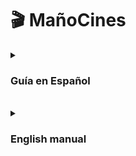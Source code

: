 # 🎬 MañoCines
<details>
  <summary><h3>Guía en Español</h3></summary>
    
# 📜 Descripción

**MañoCines** es una aplicación web desarrollada con **Laravel** y **React** que permite gestionar la venta de entradas de cine y productos de bar de forma eficiente y moderna. La aplicación está pensada para ser ejecutada localmente con **XAMPP** o **MAMP**, y utiliza **MySQL** como sistema de base de datos (gestionado mediante PhpMyAdmin).

---

## 🧩 Tecnologías utilizadas

- Backend: [Laravel 11+](https://laravel.com/)
- Frontend: [React + Vite](https://vitejs.dev/)
- Base de datos: MySQL (via PhpMyAdmin)
- Servidor local: XAMPP o MAMP

---

## 🚀 Funcionalidades

- Gestión de películas y funciones.
- Selección de butacas por función.
- Venta de entradas.
- Venta de productos de bar.
- Gestión de usuarios y sesiones.
- Backend seedeado con datos de ejemplo para pruebas.

---

## 🛠️ Instalación paso a paso

### 1. Clonar el repositorio

```bash
git clone https://github.com/tuusuario/manocines.git
cd manocines
```

### 2. Instalar Laravel manualmente

Dado que algunos archivos están excluidos en `.gitignore`, debes crear una nueva instalación de Laravel:

```bash
composer create-project laravel/laravel manocines
```

Luego, reemplaza los archivos del nuevo proyecto con los del repositorio que has clonado (salvo la carpeta `vendor`, `.env`, y `node_modules`).

### 3. Configurar `.env`

Copia el contenido proporcionado del archivo `.env` (como el que aparece más abajo) y colócalo en la raíz del proyecto. Asegúrate de tener configurado:

- `DB_DATABASE=manocines`
- `DB_USERNAME=root`
- `DB_PASSWORD=` (en blanco para XAMPP/MAMP)

⚠️ **Importante:** Crea una base de datos vacía llamada `manocines` desde PhpMyAdmin.

### 4. Instalar dependencias de PHP y JS

```bash
composer install
npm install
npm run dev
```

### 5. Generar la clave de la aplicación

```bash
php artisan key:generate
```

### 6. Migrar y seedear la base de datos

```bash
php artisan migrate:fresh --seed
```

Esto eliminará cualquier dato previo y poblará la base de datos con datos de prueba (usando los seeders del proyecto).

---

## 🖥️ Uso con XAMPP o MAMP

### Si usas **XAMPP**:

- Asegúrate de que Apache y MySQL están activos.
- Coloca el proyecto en `htdocs`.
- Accede desde el navegador a: [http://localhost/manocines/public](http://localhost/manocines/public)

### Si usas **MAMP**:

- Asegúrate de colocar el proyecto en `/Applications/MAMP/htdocs/`.
- Accede a PhpMyAdmin en [http://localhost/phpmyadmin](http://localhost/phpmyadmin) para crear la base de datos.
- Inicia Apache y MySQL desde MAMP.
- Accede desde el navegador a: [http://localhost:8888/manocines/public](http://localhost:8888/manocines/public)

💡 Puedes configurar un **VirtualHost** si deseas acceder con un dominio personalizado.

---

## 🧪 Pruebas

Para ejecutar las pruebas, puedes usar:

```bash
php artisan test
```

---

## ⚙️ Variables de entorno de ejemplo

```env
APP_NAME=MañoCines
APP_ENV=local
APP_KEY=base64:nznwHtPKEfooBt3IlaWNLjSnUG5p0mRgKvwLS7eR/N4=
APP_DEBUG=true
APP_URL=http://localhost:8000
APP_ASSET_URL=http://localhost:8000
APP_PORT=8000

DB_CONNECTION=mysql
DB_HOST=127.0.0.1
DB_PORT=3306
DB_DATABASE=manocines
DB_USERNAME=root
DB_PASSWORD=

SESSION_DRIVER=database
SESSION_LIFETIME=120
SESSION_ENCRYPT=false
SESSION_PATH=/
SESSION_DOMAIN=null

QUEUE_CONNECTION=database

MAIL_MAILER=log
MAIL_HOST=127.0.0.1
MAIL_PORT=2525
MAIL_USERNAME=null
MAIL_PASSWORD=null
MAIL_FROM_ADDRESS="hello@example.com"
MAIL_FROM_NAME="${APP_NAME}"

VITE_APP_NAME="${APP_NAME}"
```

---

## 🤝 Contribuciones

Si deseas colaborar con el proyecto, ¡eres bienvenido! Abre un issue o envía un pull request.

---

## 📄 Licencia

Este proyecto está licenciado bajo MIT. Consulta el archivo `LICENSE` para más detalles.

</details>
<br>
<details>
  <summary><h3>English manual</h3></summary>
    # 📜 Description

**MañoCines** is a web application built with **Laravel** and **React** to efficiently manage movie ticket sales and bar products. The app is designed to run locally using **XAMPP** or **MAMP**, and uses **MySQL** (managed via PhpMyAdmin) as its database system.

---

## 🧩 Technologies Used

- Backend: [Laravel 11+](https://laravel.com/)
- Frontend: [React + Vite](https://vitejs.dev/)
- Database: MySQL (via PhpMyAdmin)
- Local Server: XAMPP or MAMP

---

## 🚀 Features

- Movie and screening management.
- Seat selection per screening.
- Ticket sales.
- Bar product sales.
- User and session management.
- Seeded backend with sample data for testing.

---

## 🛠️ Installation Guide

### 1. Clone the repository

```bash
git clone https://github.com/yourusername/manocines.git
cd manocines
```

### 2. Manually install Laravel

Some files are excluded in `.gitignore`, so you must create a fresh Laravel installation:

```bash
composer create-project laravel/laravel manocines
```

Then, replace the files in the new project with the ones from the cloned repository (excluding `vendor`, `.env`, and `node_modules`).

### 3. Configure `.env`

Copy the provided `.env` content (see below) into the project root. Make sure to configure:

- `DB_DATABASE=manocines`
- `DB_USERNAME=root`
- `DB_PASSWORD=` (empty for XAMPP/MAMP)

⚠️ **Important:** Create an empty database named `manocines` in PhpMyAdmin.

### 4. Install PHP and JS dependencies

```bash
composer install
npm install
npm run dev
```

### 5. Generate the application key

```bash
php artisan key:generate
```

### 6. Migrate and seed the database

```bash
php artisan migrate:fresh --seed
```

This will drop existing tables and populate the database with test data using the provided seeders.

---

## 🖥️ Using XAMPP or MAMP

### With **XAMPP**:

- Ensure Apache and MySQL are running.
- Place the project in the `htdocs` folder.
- Access the app at: [http://localhost/manocines/public](http://localhost/manocines/public)

### With **MAMP**:

- Place the project inside `/Applications/MAMP/htdocs/`.
- Use [http://localhost/phpmyadmin](http://localhost/phpmyadmin) to create the database.
- Start Apache and MySQL from MAMP.
- Access the app at: [http://localhost:8888/manocines/public](http://localhost:8888/manocines/public)

💡 You can configure a **VirtualHost** to use a custom domain.

---

## 🧪 Testing

Run tests using:

```bash
php artisan test
```

---

## ⚙️ Sample Environment Variables

```env
APP_NAME=MañoCines
APP_ENV=local
APP_KEY=base64:nznwHtPKEfooBt3IlaWNLjSnUG5p0mRgKvwLS7eR/N4=
APP_DEBUG=true
APP_URL=http://localhost:8000
APP_ASSET_URL=http://localhost:8000
APP_PORT=8000

DB_CONNECTION=mysql
DB_HOST=127.0.0.1
DB_PORT=3306
DB_DATABASE=manocines
DB_USERNAME=root
DB_PASSWORD=

SESSION_DRIVER=database
SESSION_LIFETIME=120
SESSION_ENCRYPT=false
SESSION_PATH=/
SESSION_DOMAIN=null

QUEUE_CONNECTION=database

MAIL_MAILER=log
MAIL_HOST=127.0.0.1
MAIL_PORT=2525
MAIL_USERNAME=null
MAIL_PASSWORD=null
MAIL_FROM_ADDRESS="hello@example.com"
MAIL_FROM_NAME="${APP_NAME}"

VITE_APP_NAME="${APP_NAME}"
```

---

## 🤝 Contributions

Feel free to contribute! Open an issue or submit a pull request.

---

## 📄 License

This project is licensed under the MIT License. See the `LICENSE` file for details.

</details>
